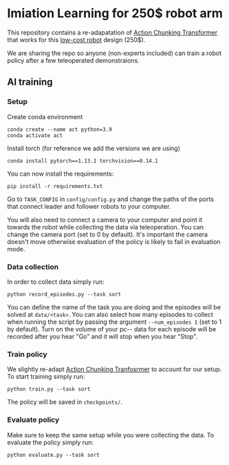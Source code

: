 # Imiation Learning for 250$ robot arm
This repository contains a re-adapatation of [Action Chunking Transformer](https://github.com/tonyzhaozh/act/tree/main) that works for this [low-cost robot](https://github.com/AlexanderKoch-Koch/low_cost_robot) design (250$). 

We are sharing the repo so anyone (non-experts included) can train a robot policy after a few teleoperated demonstraions.

## AI training
### Setup
Create conda environment
~~~
conda create --name act python=3.9
conda activate act
~~~

Install torch (for reference we add the versions we are using)
~~~
conda install pytorch==1.13.1 torchvision==0.14.1
~~~

You can now install the requirements:
~~~
pip install -r requirements.txt
~~~

Go to `TASK_CONFIG` in `config/config.py` and change the paths of the ports that connect leader and follower robots to your computer. 

You will also need to connect a camera to your computer and point it towards the robot while collecting the data via teleoperation. You can change the camera port (set to 0 by default). It's important the camera doesn't move otherwise evaluation of the policy is likely to fail in evaluation mode. 

### Data collection
In order to collect data simply run:
~~~
python record_episodes.py --task sort
~~~
You can define the name of the task you are doing and the episodes will be solved at `data/<task>`. You can also select how many episodes to collect when running the script by passing the argument `--num_episodes 1` (set to 1 by default). Turn on the volume of your pc-- data for each episode will be recorded after you hear "Go" and it will stop when you hear "Stop".

### Train policy
We slightly re-adapt [Action Chunking Tranfosrmer](https://github.com/tonyzhaozh/act/tree/main) to account for our setup. To start training simply run:
~~~
python train.py --task sort
~~~
The policy will be saved in `checkpoints/`.

### Evaluate policy
Make sure to keep the same setup while you were collecting the data. To evaluate the policy simply run:
~~~
python evaluate.py --task sort
~~~